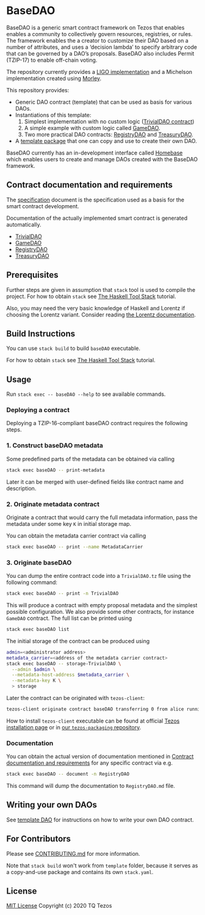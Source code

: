 # BaseDAO

BaseDAO is a generic smart contract framework on Tezos that enables enables a community to collectively govern resources, registries, or rules. The framework enables the a creator to customize their DAO based on a number of attributes, and uses a ‘decision lambda’ to specify arbitrary code that can be governed by a DAO’s proposals. BaseDAO also includes Permit (TZIP-17) to enable off-chain voting.

The repository currently provides a [LIGO implementation](/ligo/) and a Michelson implementation created using [Morley](https://gitlab.com/morley-framework/morley).

This repository provides:
* Generic DAO contract (template) that can be used as basis for various DAOs.
* Instantiations of this template:
  1. Simplest implementation with no custom logic ([TrivialDAO contract](./src/Lorentz/Contracts/TrivialDAO.hs))
  2. A simple example with custom logic called [GameDAO](./src/Lorentz/Contracts/GameDAO.hs).
  3. Two more practical DAO contracts: [RegistryDAO](./src/Lorentz/Contracts/RegistryDAO.hs) and [TreasuryDAO](./src/Lorentz/Contracts/TreasuryDAO.hs).
* A [template package](./template) that one can copy and use to create their own DAO.

BaseDAO currently has an in-development interface called [Homebase](https://github.com/dOrgTech/homebase-app) which enables users to create and manage DAOs created with the BaseDAO framework.

## Contract documentation and requirements

The [specification](docs/specification.md) document is the specification used as a basis for the smart contract development.

Documentation of the actually implemented smart contract is generated automatically.
* [TrivialDAO](https://github.com/tqtezos/baseDAO/blob/autodoc/master/TrivialDAO.md)
* [GameDAO](https://github.com/tqtezos/baseDAO/blob/autodoc/master/GameDAO.md)
* [RegistryDAO](https://github.com/tqtezos/baseDAO/blob/autodoc/master/RegistryDAO.md)
* [TreasuryDAO](https://github.com/tqtezos/baseDAO/blob/autodoc/master/TreasuryDAO.md)

## Prerequisites

Further steps are given in assumption that `stack` tool is used to compile the project.
For how to obtain `stack` see [The Haskell Tool Stack](https://docs.haskellstack.org/en/stable/README/) tutorial.

Also, you may need the very basic knowledge of Haskell and Lorentz if choosing the Lorentz variant. Consider reading [the Lorentz documentation](https://gitlab.com/morley-framework/morley/-/blob/1fdefdb8c081235971cacc002b6704b709349d5c/code/lorentz/README.md).

## Build Instructions

You can use `stack build` to build `baseDAO` executable.

For how to obtain `stack` see [The Haskell Tool Stack](https://docs.haskellstack.org/en/stable/README/) tutorial.

## Usage

Run `stack exec -- baseDAO --help` to see available commands.

### Deploying a contract

Deploying a TZIP-16-compliant baseDAO contract requires the following steps.

### 1. Construct baseDAO metadata

Some predefined parts of the metadata can be obtained via calling

```sh
stack exec baseDAO -- print-metadata
```

Later it can be merged with user-defined fields like contract name and description.

### 2. Originate metadata contract

Originate a contract that would carry the full metadata information, pass the metadata under some key `K` in initial storage map.

You can obtain the metadata carrier contract via calling

```sh
stack exec baseDAO -- print --name MetadataCarrier
```

### 3. Originate baseDAO

You can dump the entire contract code into a `TrivialDAO.tz` file using the following command:

```sh
stack exec baseDAO -- print -n TrivialDAO
```

This will produce a contract with empty proposal metadata and the simplest possible configuration.
We also provide some other contracts, for instance `GameDAO` contract.
The full list can be printed using

```sh
stack exec baseDAO list
```

The initial storage of the contract can be produced using


```sh
admin=<administrator address>
metadata_carrier=<address of the metadata carrier contract>
stack exec baseDAO -- storage-TrivialDAO \
  --admin $admin \
  --metadata-host-address $metadata_carrier \
  --metadata-key K \
  > storage
```

Later the contract can be originated with `tezos-client`:

```sh
tezos-client originate contract baseDAO transferring 0 from alice running BaseDAO.tz --init "$(<storage)" --burn-cap 17.0
```

How to install `tezos-client` executable can be found at official [Tezos installation page](http://tezos.gitlab.io/introduction/howtoget.html) or in [our `tezos-packaging` repository](https://github.com/serokell/tezos-packaging).

### Documentation

You can obtain the actual version of documentation mentioned in [Contract documentation and requirements](#contract-documentation-and-requirements) for any specific contract via e.g.

```sh
stack exec baseDAO -- document -n RegistryDAO
```

This command will dump the documentation to `RegistryDAO.md` file.

## Writing your own DAOs

See [template DAO](./template) for instructions on how to write your own DAO contract.

## For Contributors

Please see [CONTRIBUTING.md](.github/CONTRIBUTING.md) for more information.

Note that `stack build` won't work from `template` folder, because it serves as a copy-and-use package and contains its own `stack.yaml`.

## License

[MIT License](./LICENSE) Copyright (c) 2020 TQ Tezos
